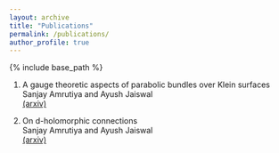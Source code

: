 ```yaml
---
layout: archive
title: "Publications"
permalink: /publications/
author_profile: true
---
```



{% include base_path %}

1. A gauge theoretic aspects of parabolic bundles over Klein surfaces  
Sanjay Amrutiya and Ayush Jaiswal  
[(arxiv)](https://arxiv.org/abs/2202.06210)

2. On d-holomorphic connections  
Sanjay Amrutiya and Ayush Jaiswal  
[(arxiv)](https://arxiv.org/abs/2208.04354)
